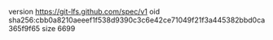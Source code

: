 version https://git-lfs.github.com/spec/v1
oid sha256:cbb0a8210aeeef1f538d9390c3c6e42ce71049f21f3a445382bbd0ca365f9f65
size 6699
